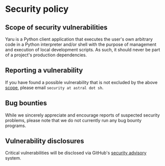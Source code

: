 # Security policy

## Scope of security vulnerabilities

Yaru is a Python client application that executes the user's own arbitrary code in a Python interpreter
and/or shell with the purpose of management and execution of local development scripts. As such,
it should never be part of a project's production dependencies.

## Reporting a vulnerability

If you have found a possible vulnerability that is not excluded by the above
[scope](#scope-of-security-vulnerabilities), please email `security at astral dot sh`.

## Bug bounties

While we sincerely appreciate and encourage reports of suspected security problems, please note that
we do not currently run any bug bounty programs.

## Vulnerability disclosures

Critical vulnerabilities will be disclosed via GitHub's
[security advisory](https://github.com/c0dearm/yaru/security) system.
